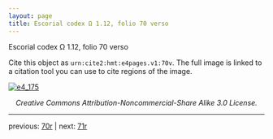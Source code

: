 ```yaml
---
layout: page
title: Escorial codex Ω 1.12, folio 70 verso
---
```


Escorial codex Ω 1.12, folio 70 verso

Cite this object as `urn:cite2:hmt:e4pages.v1:70v`.  The full image is linked to a citation tool you can use to cite regions of the image.

[![e4_175](http://www.homermultitext.org/iipsrv?IIIF=/project/homer/pyramidal/deepzoom/hmt/e4img/2017a/e4_175.tif/full/800,/0/default.jpg)](http://www.homermultitext.org/ict2/?urn=urn:cite2:hmt:e4img.2017a:e4_175) 

<p style="text-align: center; font-style: italic;">Creative Commons Attribution-Noncommercial-Share Alike 3.0 License.</p>

---

previous: [70r](../70r/) | next: [71r](../71r/)